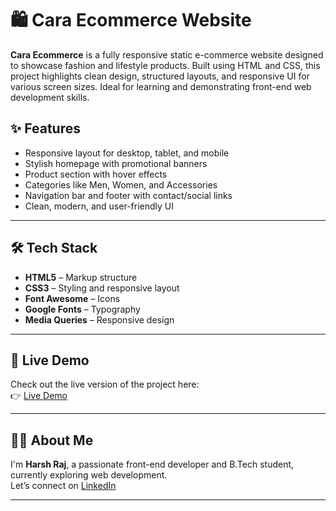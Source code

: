 # 🛍️ Cara Ecommerce Website

**Cara Ecommerce** is a fully responsive static e-commerce website designed to showcase fashion and lifestyle products. Built using HTML and CSS, this project highlights clean design, structured layouts, and responsive UI for various screen sizes. Ideal for learning and demonstrating front-end web development skills.

## ✨ Features

- Responsive layout for desktop, tablet, and mobile
- Stylish homepage with promotional banners
- Product section with hover effects
- Categories like Men, Women, and Accessories
- Navigation bar and footer with contact/social links
- Clean, modern, and user-friendly UI

---

## 🛠️ Tech Stack

- **HTML5** – Markup structure
- **CSS3** – Styling and responsive layout
- **Font Awesome** – Icons
- **Google Fonts** – Typography
- **Media Queries** – Responsive design

---
## 🚀 Live Demo

Check out the live version of the project here:  
👉 [Live Demo](https://harshtechpioneers.github.io/Cara-Ecommerce/)

---

## 🙋‍♂️ About Me

I'm **Harsh Raj**, a passionate front-end developer and B.Tech student, currently exploring web development. 
<br>
Let’s connect on [LinkedIn](https://www.linkedin.com/in/harshraj94) 

---


